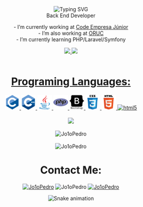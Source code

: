<div align="center">
<div>
 <img src="https://readme-typing-svg.herokuapp.com?color=%23DD6387&center=true&vCenter=true&lines=Hello!+I+am+Joao+Pedro!;Welcome+to+my+profile!" alt="Typing SVG">
<br>
  Back End Developer
</div>

<p>
- I’m currently working at <a href="https://codejr.com.br/">Code Empresa Júnior</a>
<br>
- I’m also working at <a href="https://www.oruc.com.br/">ORUC</a>
<br>
- I’m currently learning PHP/Laravel/Symfony
</p>

<div>
  
   <a href="https:://github.com/Jo1oPedro">
   <img height="180em" src="https://github-readme-stats.vercel.app/api?username=Jo1oPedro&show_icons=true&theme=dracula&include_all_commits=true&count_private=true"/>
  <img height="180em" src="https://github-readme-stats.vercel.app/api/top-langs/?username=Jo1oPedro&layout=compact&langs_count=16&theme=dracula"/>   
     
</div>
  </br>
<div>
  <h1>Programing Languages:</h1>
  <a href="https://www.cprogramming.com/" target="_blank" rel="noreferrer"> <img src="https://raw.githubusercontent.com/devicons/devicon/master/icons/c/c-original.svg" alt="c" width="40" height="40"/> </a>
  <a href="https://www.w3schools.com/cpp/" target="_blank" rel="noreferrer"> <img src="https://raw.githubusercontent.com/devicons/devicon/master/icons/cplusplus/cplusplus-original.svg" alt="cplusplus" width="40" height="40"/> </a>
  <a href="https://www.java.com" target="_blank" rel="noreferrer"> <img src="https://raw.githubusercontent.com/devicons/devicon/master/icons/java/java-original.svg" alt="java" width="40" height="40"/> </a>
  <a href="https://www.php.net" target="_blank" rel="noreferrer"> <img src="https://raw.githubusercontent.com/devicons/devicon/master/icons/php/php-original.svg" alt="php" width="40" height="40"/> </a>
  <a href="https://getbootstrap.com" target="_blank" rel="noreferrer"> <img src="https://raw.githubusercontent.com/devicons/devicon/master/icons/bootstrap/bootstrap-plain-wordmark.svg" alt="bootstrap" width="40" height="40"/> </a>
  <a href="https://www.w3schools.com/css/" target="_blank" rel="noreferrer"> <img src="https://raw.githubusercontent.com/devicons/devicon/master/icons/css3/css3-original-wordmark.svg" alt="css3" width="40" height="40"/> </a> 
  <a href="https://www.w3.org/html/" target="_blank" rel="noreferrer"> <img src="https://raw.githubusercontent.com/devicons/devicon/master/icons/html5/html5-original-wordmark.svg" alt="html5" width="40" height="40"/> </a>
  <a href="https://www.w3.org/html/" target="_blank" rel="noreferrer"> <img src="https://cdn.jsdelivr.net/gh/devicons/devicon/icons/laravel/laravel-plain.svg" alt="html5" width="30" height="30"/> </a>
</div>
  </br>
  <div>
     <a href="https://github.com/Jo1oPedro" alt="Git Graph">
    <img height="250em" width="auto" align="center" src="https://activity-graph.herokuapp.com/graph?username=Jo1oPedro&theme=dracula" />
    </a>
    <br><br>
    <img align="center" src="https://github-readme-streak-stats.herokuapp.com/?user=Jo1oPedro&theme=dracula" alt="Jo1oPedro" />
    <br><br>
    <img src="https://komarev.com/ghpvc/?username=Jo1oPedro&label=Profile%20views&color=dd6387&style=flat" alt="Jo1oPedro" />
  </div>
 
 <div>
  <h1>Contact Me:</h1>
  <a href="mailto:joao.pedreira@estudante.ufjf.br" target="blank"><img align="center" src="https://img.shields.io/badge/Gmail-D14836?style=for-the-badge&logo=gmail&logoColor=white" alt="Jo1oPedro" height="40" width="80" /></a>
 <img target="blank"><img align="center" src="https://img.shields.io/badge/Discord-7289DA?style=for-the-badge&logo=discord&logoColor=white" alt="Jo1oPedro" height="40" width="80">
  <a href="https://www.linkedin.com/in/jo%C3%A3o-pedro-ferreira-pedreira-b6228619b/" target="blank"><img align="center" src="https://img.shields.io/badge/LinkedIn-0077B5?style=for-the-badge&logo=linkedin&logoColor=white" alt="Jo1oPedro" height="40" width="80"/></a>
 </div>
  
![Snake animation](https://github.com/Jo1oPedro/Jo1oPedro/blob/output/github-contribution-grid-snake.svg)
 </div>
